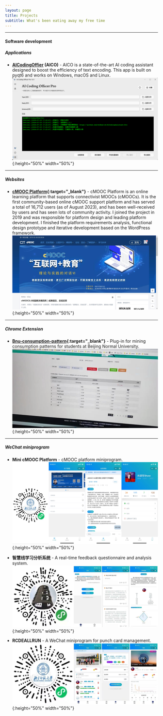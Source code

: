 ```yaml
---
layout: page
title: Projects
subtitle: What's been eating away my free time
---
```


------

#### Software development

##### Applications
* **[AICodingOffier](https://xiaojianjun.cn/aicodingofficer) (AICO)** - AICO is a state-of-the-art AI coding assistant designed to boost the efficiency of text encoding. This app is built on pyqt6 and works on Windows, macOS and Linux.  
![AICodingOffier](/assets/img/screenshot_2.png){:height="50%" width="50%"}  

------
##### Websites
* **[cMOOC Platform](https://cmooc.bnu.edu.cn){:target="_blank"}** - cMOOC Platform is an online learning platform that supports connectivist MOOCs (cMOOCs). It is the first community-based online cMOOC support platform and has served a total of 16,712 users (as of August 2023), and has been well-received by users and has seen lots of community activity. I joined the project in 2019 and was responsible for platform design and leading platform development. I finished the platform requirements analysis, functional design prototype and iterative development based on the WordPress framework.     
![cMOOCPlatform](/assets/img/photos/cmooc_platform.jpg){:height="50%" width="50%"} 

------
##### Chrome Extension
* **[Bnu-consumption-pattern](https://github.com/etShaw-zh/bnu-consumption-pattern){:target="_blank"}** - Plug-in for mining consumption patterns for students at Beijing Normal University.  
![Bnu-consumption-pattern](/assets/img/photos/Bnu-consuption-pattern.png){:height="50%" width="50%"}

------
##### WeChat miniprogram
* **Mini cMOOC Platform** - cMOOC platform miniprogram.  
![MinicMOOCPlatform](/assets/img/photos/minicmooc.jpg){:height="50%" width="50%"}

* **智慧线学习分析系统** - A real-time feedback questionnaire and analysis system.  
![LearningAnalysisSystem](/assets/img/photos/202001-learning-analysis-system-min.jpg){:height="50%" width="50%"}

* **RCDEALLRUN** - A WeChat miniprogram for punch card management.  
![RCDERUN](/assets/img/photos/201912-rcderun-min.jpg){:height="50%" width="50%"}


